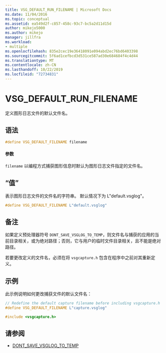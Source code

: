 ```yaml
---
title: VSG_DEFAULT_RUN_FILENAME | Microsoft Docs
ms.date: 11/04/2016
ms.topic: conceptual
ms.assetid: ea549d2f-c857-458c-93c7-bc5a2d11d15d
author: mikejo5000
ms.author: mikejo
manager: jillfra
ms.workload:
- multiple
ms.openlocfilehash: 835e2cec19e36418091e094abd2ec76bd6403398
ms.sourcegitcommit: 5f6ad1cefbcd3d531ce587ad30e684684f4c4d44
ms.translationtype: MT
ms.contentlocale: zh-CN
ms.lasthandoff: 10/22/2019
ms.locfileid: "72734831"
---
```

# <a name="vsg_default_run_filename"></a>VSG_DEFAULT_RUN_FILENAME
定义图形日志文件的默认文件名。

## <a name="syntax"></a>语法

```C++
#define VSG_DEFAULT_FILENAME filename
```

#### <a name="parameters"></a>参数
 `filename` 以编程方式捕获图形信息时默认为图形日志文件指定的文件名。

## <a name="value"></a>“值”
 表示图形日志文件的文件名的字符串。 默认情况下为 L"default.vsglog"。

```C++
#define VSG_DEFAULT_FILENAME L"default.vsglog"
```

## <a name="remarks"></a>备注
 如果定义预处理器符号 `DONT_SAVE_VSGLOG_TO_TEMP`，则文件名与捕获的应用的当前目录相关，或为绝对路径；否则，它与用户的临时文件目录相关，且不能是绝对路径。

 若要更改定义的文件名，必须在将 `vsgcapture.h` 包含在程序中之前对其重新定义。

## <a name="example"></a>示例
 此示例说明如何更改捕获文件的默认文件名：

```C++
// Redefine the default capture filename before including vsgcapture.h
#define VSG_DEFAULT_FILENAME L"capture.vsglog"

#include <vsgcapture.h>
```

## <a name="see-also"></a>请参阅
- [DONT_SAVE_VSGLOG_TO_TEMP](dont-save-vsglog-to-temp.md)